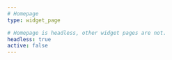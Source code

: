 ```yaml
---
# Homepage
type: widget_page

# Homepage is headless, other widget pages are not.
headless: true
active: false
---
```

